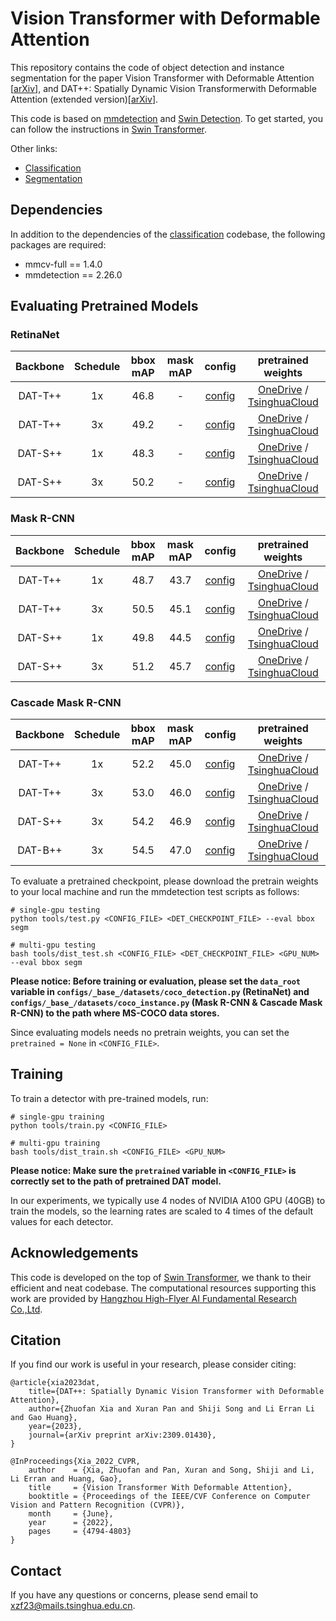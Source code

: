 # Vision Transformer with Deformable Attention

This repository contains the code of object detection and instance segmentation for the paper Vision Transformer with Deformable Attention \[[arXiv](https://arxiv.org/abs/2201.00520)\], and DAT++: Spatially Dynamic Vision Transformerwith Deformable Attention (extended version)\[[arXiv](https://arxiv.org/abs/2309.01430)].

This code is based on [mmdetection](https://github.com/open-mmlab/mmdetection) and [Swin Detection](https://github.com/SwinTransformer/Swin-Transformer-Object-Detection). To get started, you can follow the instructions in [Swin Transformer](https://github.com/SwinTransformer/Swin-Transformer-Object-Detection/blob/master/README.md).

Other links:

- [Classification](https://github.com/LeapLabTHU/DAT)
- [Segmentation](https://github.com/LeapLabTHU/DAT-Segmentation)

## Dependencies

In addition to the dependencies of the [classification](https://github.com/LeapLabTHU/DAT) codebase, the following packages are required:

- mmcv-full == 1.4.0
- mmdetection == 2.26.0

## Evaluating Pretrained Models

### RetinaNet

| Backbone | Schedule  | bbox mAP | mask mAP | config | pretrained weights |
| :---: | :---: | :---: | :---: | :---: | :---: |
| DAT-T++ | 1x | 46.8 | - | [config](configs/dat/rtn_tiny_1x_4n_dp00_lr2.py) | [OneDrive](https://1drv.ms/u/s!ApI0vb6wPqmtgroLKGEtPqZe5vVKgA?e=l61dNf) / [TsinghuaCloud](https://cloud.tsinghua.edu.cn/f/8e49b993adf242829ee1/) |
| DAT-T++ | 3x | 49.2 | - | [config](configs/dat/rtn_tiny_3x_4n_dp02_lr2.py) | [OneDrive](https://1drv.ms/u/s!ApI0vb6wPqmtgroDwb1rL_Fb3ZFBWg?e=SB0b4R) / [TsinghuaCloud](https://cloud.tsinghua.edu.cn/f/ff4e48c036cb4d9badca/) |
| DAT-S++ | 1x | 48.3 | - | [config](configs/dat/rtn_small_1x_4n_dp01_lr2.py) | [OneDrive](https://1drv.ms/u/s!ApI0vb6wPqmtgroKRvxYPXTxsaaLUg?e=9Ty1zb) / [TsinghuaCloud](https://cloud.tsinghua.edu.cn/f/c1585651b3ec41fa9eb5/) |
| DAT-S++ | 3x | 50.2 | - | [config](configs/dat/rtn_small_3x_4n_dp05_lr2.py) | [OneDrive](https://1drv.ms/u/s!ApI0vb6wPqmtgroOnfDaAaodgfU9og?e=DuLtLB) / [TsinghuaCloud](https://cloud.tsinghua.edu.cn/f/3687b77098a647adb54f/) |

### Mask R-CNN

| Backbone | Schedule | bbox mAP | mask mAP | config | pretrained weights |
| :---: | :---: | :---: | :---: | :---: | :---: |
| DAT-T++ | 1x | 48.7 | 43.7 | [config](configs/dat/mrcn_tiny_1x_4n_dp00_lr4.py) | [OneDrive](https://1drv.ms/u/s!ApI0vb6wPqmtgroIh3FpJJ1JezkAdw?e=ripLe0) / [TsinghuaCloud](https://cloud.tsinghua.edu.cn/f/2b61106279ae488bbb45/) |
| DAT-T++ | 3x | 50.5 | 45.1 | [config](configs/dat/mrcn_tiny_3x_4n_dp03_lr4.py) | [OneDrive](https://1drv.ms/u/s!ApI0vb6wPqmtgroMWHVicveA4DjkFQ?e=b76PGk) / [TsinghuaCloud](https://cloud.tsinghua.edu.cn/f/a7db396a372449779347/) |
| DAT-S++ | 1x | 49.8 | 44.5 | [config](configs/dat/mrcn_small_1x_4n_dp01_lr4.py) | [OneDrive](https://1drv.ms/u/s!ApI0vb6wPqmtgroFCpEZ1rCavI2xFg?e=O9w2ff) / [TsinghuaCloud](https://cloud.tsinghua.edu.cn/f/8f3653c027974136a74a/) |
| DAT-S++ | 3x | 51.2 | 45.7 | [config](configs/dat/mrcn_small_3x_4n_dp05_lr4.py) | [OneDrive](https://1drv.ms/u/s!ApI0vb6wPqmtgroH1ZALwoxhcO37MQ?e=2aZeBj) / [TsinghuaCloud](https://cloud.tsinghua.edu.cn/f/3bde5a98a0ca46d8b2ee/) |

### Cascade Mask R-CNN

| Backbone | Schedule | bbox mAP | mask mAP | config | pretrained weights |
| :---: | :---: | :---: | :---: | :---: | :---: |
| DAT-T++ | 1x | 52.2 | 45.0 | [config](configs/dat/cmrcn_tiny_1x_4n_dp00_lr4.py) | [OneDrive](https://1drv.ms/u/s!ApI0vb6wPqmtgroGo2oubInWIwrnWg?e=o9aJlK) / [TsinghuaCloud](https://cloud.tsinghua.edu.cn/f/35be35faa96044ee8561/) |
| DAT-T++ | 3x | 53.0 | 46.0 | [config](configs/dat/cmrcn_tiny_3x_4n_dp01_lr4.py) | [OneDrive](https://1drv.ms/u/s!ApI0vb6wPqmtgroEOC8rgHFWAnO2yw?e=2BLK8g) / [TsinghuaCloud](https://cloud.tsinghua.edu.cn/f/1aa96891dda24451bbf8/) |
| DAT-S++ | 3x | 54.2 | 46.9 | [config](configs/dat/cmrcn_small_3x_4n_dp05_lr4.py) | [OneDrive](https://1drv.ms/u/s!ApI0vb6wPqmtgroJ0--lDvJw90u2_g?e=293ING) / [TsinghuaCloud](https://cloud.tsinghua.edu.cn/f/17d84d4f5ae2457285af/) |
| DAT-B++ | 3x | 54.5 | 47.0 | [config](configs/dat/cmrcn_base_3x_8n_dp08_lr4.py) | [OneDrive](https://1drv.ms/u/s!ApI0vb6wPqmtgroNdQXStfHGPbzkpw?e=fWJT5O) / [TsinghuaCloud](https://cloud.tsinghua.edu.cn/f/9ea06105dd394b8d97ac/) |


To evaluate a pretrained checkpoint, please download the pretrain weights to your local machine and run the mmdetection test scripts as follows:

```
# single-gpu testing
python tools/test.py <CONFIG_FILE> <DET_CHECKPOINT_FILE> --eval bbox segm

# multi-gpu testing
bash tools/dist_test.sh <CONFIG_FILE> <DET_CHECKPOINT_FILE> <GPU_NUM> --eval bbox segm
```

**Please notice: Before training or evaluation, please set the `data_root` variable in `configs/_base_/datasets/coco_detection.py` (RetinaNet) and `configs/_base_/datasets/coco_instance.py` (Mask R-CNN & Cascade Mask R-CNN) to the path where MS-COCO data stores.**

Since evaluating models needs no pretrain weights, you can set the `pretrained = None` in `<CONFIG_FILE>`.

## Training

To train a detector with pre-trained models, run:
```
# single-gpu training
python tools/train.py <CONFIG_FILE>

# multi-gpu training
bash tools/dist_train.sh <CONFIG_FILE> <GPU_NUM> 
```

**Please notice: Make sure the `pretrained` variable in `<CONFIG_FILE>` is correctly set to the path of pretrained DAT model.**

In our experiments, we typically use 4 nodes of NVIDIA A100 GPU (40GB) to train the models, so the learning rates are scaled to 4 times of the default values for each detector.

## Acknowledgements

This code is developed on the top of [Swin Transformer](https://github.com/microsoft/Swin-Transformer), we thank to their efficient and neat codebase. The computational resources supporting this work are provided by [Hangzhou
High-Flyer AI Fundamental Research Co.,Ltd](https://www.high-flyer.cn/).

## Citation

If you find our work is useful in your research, please consider citing:

```
@article{xia2023dat,
    title={DAT++: Spatially Dynamic Vision Transformer with Deformable Attention}, 
    author={Zhuofan Xia and Xuran Pan and Shiji Song and Li Erran Li and Gao Huang},
    year={2023},
    journal={arXiv preprint arXiv:2309.01430},
}

@InProceedings{Xia_2022_CVPR,
    author    = {Xia, Zhuofan and Pan, Xuran and Song, Shiji and Li, Li Erran and Huang, Gao},
    title     = {Vision Transformer With Deformable Attention},
    booktitle = {Proceedings of the IEEE/CVF Conference on Computer Vision and Pattern Recognition (CVPR)},
    month     = {June},
    year      = {2022},
    pages     = {4794-4803}
}
```

## Contact

If you have any questions or concerns, please send email to [xzf23@mails.tsinghua.edu.cn](mailto:xzf23@mails.tsinghua.edu.cn).


